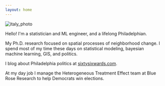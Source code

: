 ```yaml
---
layout: home
---
```


![italy_photo](assets/images/italy.png)

Hello! I'm a statistician and ML engineer, and a lifelong Philadelphian.

My Ph.D. research focused on spatial processes of neighborhood change. I spend most of my time these days on statistical modeling, bayesian machine learning, GIS, and politics.

I blog about Philadelphia politics at [sixtysixwards.com](https://www.sixtysixwards.com).

At my day job I manage the Heterogeneous Treatment Effect team at Blue Rose Research to help Democrats win elections.
